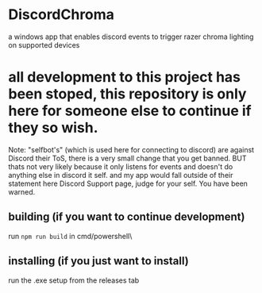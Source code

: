 # DiscordChroma
a windows app that enables discord events to trigger razer chroma lighting on supported devices

# all development to this project has been stoped, this repository is only here for someone else to continue if they so wish.

Note: "selfbot's" (which is used here for connecting to discord) are against Discord their ToS,
there is a very small change that you get banned.
BUT thats not very likely because it only listens for events and doesn't do anything else in discord it self.
and my app would fall outside of their statement here Discord Support page,
judge for your self.
You have been warned.

## building (if you want to continue development)

run ``npm run build`` in cmd/powershell\

## installing (if you just want to install)

run the .exe setup from the releases tab
